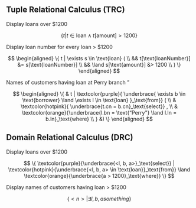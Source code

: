 ## Tuple Relational Calculus (TRC)

Display loans over $1200

$$
\{ t | t \in \text{loan} \land t[\text{amount}] > 1200 \}
$$

Display loan number for every loan > $1200

$$
\begin{aligned}
\{ t | \exists s \in \text{loan} ( \\
 && t[\text{loanNumber}] &= s[\text{loanNumber}] \\ && \land s[\text{amount}] &> 1200 \\ ) \}
\end{aligned}
$$

Names of customers having loan at Perry branch ”

$$
\begin{aligned}
\{ & t | \textcolor{purple}{
\underbrace{
	\exists b \in \text{borrower} \land \exists l \in \text{loan}
}_\text{from}} ( \\
 &
\textcolor{hotpink}{
\underbrace{t.cn = b.cn}_\text{select}} , \\
 &
\textcolor{orange}{\underbrace{l.bn = \text{“Perry"} \land l.ln = b.ln}_\text{where} \\
} &) \} \end{aligned}
$$

## Domain Relational Calculus (DRC)

Display loans over $1200

$$
\{ \textcolor{purple}{\underbrace{<l, b, a>}_\text{select}} | \textcolor{hotpink}{\underbrace{<l, b, a> \in \text{loan}}_\text{from}} \land \textcolor{orange}{\underbrace{a > 1200}_\text{where}} \}
$$

Display names of customers having loan > $1200

$$
\{ <n> | \exists l, b, a something \}
$$

